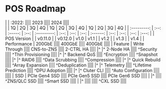 # POS Roadmap

|             |   :2022:                           ||||          2023              ||||          2024           ||||             
|             | 1Q   | 2Q      | 3Q   | 4Q          | 1Q   | 2Q   | 3Q   | 4Q       | 1Q   | 2Q   | 3Q   | 4Q    |
| :---------: | :--: | :-----: | :--: | :---------: | :--: | :--: | :--: | :------: | :--: | :--: | :--: | :---: |
| POS Version |      | v0.11.0 |      | v0.12.0     | v1.0 | v1.1 |      | v1.2     |      | v1.3 |      | v1.4  |
| Performance | 200GbE                           |||| 400GbE                     |||| 400GbE                  ||||
| Feature     | Write Through                    |||| CNS-to-ZNS                 |||| 2-CTRL HA               ||||
|^             |^ 2-Node HA                       |||| ^Security                  |||| ^Thin Provisioning      ||||
|^             |^ Backend QoS                     |||| ^Encryption                |||| ^Snapshot               ||||
|^             |^ RAID6                           |||| ^Data Scrubbing            |||| ^Compression            ||||
|^             |^ Quick Rebuild                   |||| ^Array Expansion           |||| ^Deduplication          ||||
|^             |^ Telemetry                       |||| ^Lifetime Prediction       |||| ^DPU Adoption           ||||
|^             |^ Cluter CLI                      |||| ^Auto Configuration        ||||                         ||||
| SSD         | PCIe Gen4 SSD                    |||| PCIe Gen5 SSD              |||| PCIe Gen6 SSD           ||||
|             |^                                |||| ^ZNS/QLC SSD               |||| ^Smart SSD              ||||
|             |^                                ||||                            |||| ^CXL SSD                ||||    
